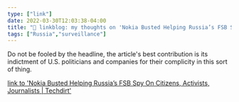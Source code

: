 ```yaml
---
type: ["link"]
date: 2022-03-30T12:03:38-04:00
title: "🔗 linkblog: my thoughts on 'Nokia Busted Helping Russia’s FSB Spy On Citizens, Activists, Journalists | Techdirt'"
tags: ["Russia","surveillance"]
---
```

Do not be fooled by the headline, the article's best contribution is its indictment of U.S. politicians and companies for their complicity in this sort of thing. 
 
[link to 'Nokia Busted Helping Russia’s FSB Spy On Citizens, Activists, Journalists | Techdirt'](https://www.techdirt.com/2022/03/30/nokia-busted-helping-russias-fsb-spy-on-citizens-activists-journalists/)
